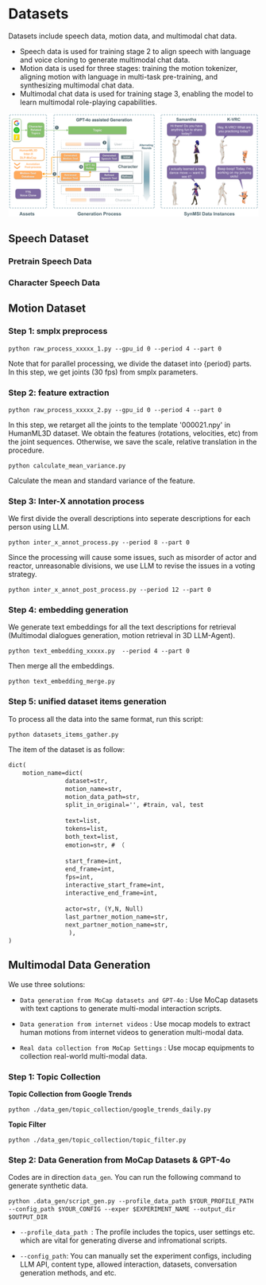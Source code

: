 # Datasets

Datasets include speech data, motion data, and multimodal chat data. 
- Speech data is used for training stage 2 to align speech with language and voice cloning to generate multimodal chat data. 
- Motion data is used for three stages: training the motion tokenizer, aligning motion with language in multi-task pre-training, and synthesizing multimodal chat data. 
- Multimodal chat data is used for training stage 3, enabling the model to learn multimodal role-playing capabilities.


![Datasets](../assets/datasets.png)

## Speech Dataset



### Pretrain Speech Data



### Character Speech Data



## Motion Dataset

### Step 1: smplx preprocess
```
python raw_process_xxxxx_1.py --gpu_id 0 --period 4 --part 0
```

Note that for parallel processing, we divide the dataset into {period} parts.
In this step, we get joints (30 fps) from smplx parameters.

### Step 2: feature extraction
```
python raw_process_xxxxx_2.py --gpu_id 0 --period 4 --part 0
```

In this step, we retarget all the joints to the template '000021.npy' in HumanML3D dataset. We obtain the features (rotations, velocities, etc) from the joint sequences. Otherwise, we save the scale, relative translation in the procedure.

```
python calculate_mean_variance.py
```

Calculate the mean and standard variance of the feature.

### Step 3: Inter-X annotation process
We first divide the overall descriptions into seperate descriptions for each person using LLM.
```
python inter_x_annot_process.py --period 8 --part 0
```
Since the processing will cause some issues, such as misorder of actor and reactor, unreasonable divisions, we use LLM to revise the issues in a voting strategy.
```
python inter_x_annot_post_process.py --period 12 --part 0
```

### Step 4: embedding generation
We generate text embeddings for all the text descriptions for retrieval (Multimodal dialogues generation, motion retrieval in 3D LLM-Agent).
```
python text_embedding_xxxxx.py  --period 4 --part 0
```
Then merge all the embeddings.
```
python text_embedding_merge.py
```

### Step 5: unified dataset items generation
To process all the data into the same format, run this script:

```
python datasets_items_gather.py
```

The item of the dataset is as follow:
```
dict(
    motion_name=dict(
                dataset=str,
                motion_name=str,
                motion_data_path=str,
                split_in_original='', #train, val, test
                
                text=list,
                tokens=list,
                both_text=list,
                emotion=str, # （
                
                start_frame=int, 
                end_frame=int,
                fps=int,
                interactive_start_frame=int, 
                interactive_end_frame=int,
                
                actor=str, (Y,N, Null)
                last_partner_motion_name=str,
                next_partner_motion_name=str,
                 ),
)
```



## Multimodal Data Generation


We use three solutions:
- `Data generation from MoCap datasets and GPT-4o` : Use MoCap datasets with text captions to generate multi-modal interaction scripts.

- `Data generation from internet videos` : Use mocap models to extract human motions from internet videos to generation multi-modal data.

- `Real data collection from MoCap Settings` : Use mocap equipments to collection real-world multi-modal data.

<!-- ## Preparation

**Environment**
```
pip install pytrends openai pandas json tqdm
``` -->

### Step 1: Topic Collection

**Topic Collection from Google Trends**
```
python ./data_gen/topic_collection/google_trends_daily.py
```

**Topic Filter**
```
python ./data_gen/topic_collection/topic_filter.py
```

### Step 2: Data Generation from MoCap Datasets & GPT-4o

Codes are in direction `data_gen`.
You can run the following command to generate synthetic data.
```
python .data_gen/script_gen.py --profile_data_path $YOUR_PROFILE_PATH --config_path $YOUR_CONFIG --exper $EXPERIMENT_NAME --output_dir $OUTPUT_DIR
```

- `--profile_data_path `: The profile includes the topics, user settings etc. which are vital for generating diverse and infromational scripts.

- `--config_path`: You can manually set the experiment configs, including LLM API, content type, allowed interaction, datasets, conversation generation methods, and etc.

